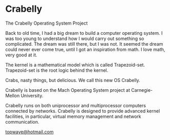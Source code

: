 # Crabelly
The Crabelly Operating System Project

Back to old time, I had a big dream to build a computer operating system. I was too young to understand how I would carry out something so complicated. The dream was still there, but I was not. It seemed the dream could never ever come true, until I got an inspiration from math. I love math, very good at it.

The kernel is a mathematical model which is called Trapezoid-set. Trapezoid-set is the root logic behind the kernel.

Crabs, nasty things, but delicious. We call this new OS Crabelly.

Crabelly is based on the Mach Operating System project at Carnegie-Mellon University.

Crabelly runs on both uniprocessor and multiprocessor computers connected by networks. Crabelly is designed to provide advanced kernel facilities, in particular, virtual memory management and network communication.

topwaye@hotmail.com
